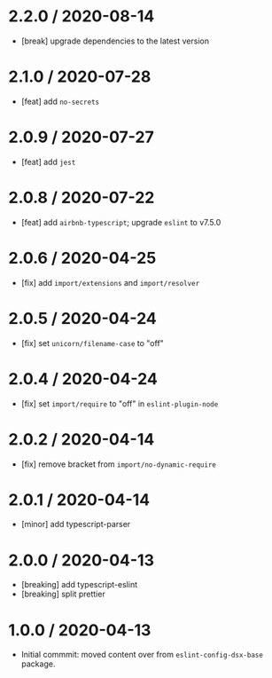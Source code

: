 2.2.0 / 2020-08-14
==================

- [break] upgrade dependencies to the latest version

2.1.0 / 2020-07-28
==================

- [feat] add `no-secrets`

2.0.9 / 2020-07-27
==================

- [feat] add `jest`

2.0.8 / 2020-07-22
==================

- [feat] add `airbnb-typescript`; upgrade `eslint` to v7.5.0

2.0.6 / 2020-04-25
==================

- [fix] add `import/extensions` and `import/resolver`

2.0.5 / 2020-04-24
==================

- [fix] set `unicorn/filename-case` to "off"

2.0.4 / 2020-04-24
==================

- [fix] set `import/require` to "off" in `eslint-plugin-node`

2.0.2 / 2020-04-14
==================

- [fix] remove bracket from `import/no-dynamic-require`

2.0.1 / 2020-04-14
==================

- [minor] add typescript-parser

2.0.0 / 2020-04-13
==================

- [breaking] add typescript-eslint
- [breaking] split prettier

1.0.0 / 2020-04-13
==================

- Initial commmit: moved content over from `eslint-config-dsx-base` package.
